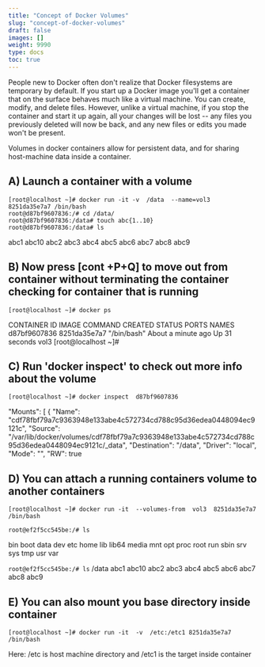 ```yaml
---
title: "Concept of Docker Volumes"
slug: "concept-of-docker-volumes"
draft: false
images: []
weight: 9990
type: docs
toc: true
---
```


People new to Docker often don't realize that Docker filesystems are temporary by default. If you start up a Docker image you'll get a container that on the surface behaves much like a virtual machine. You can create, modify, and delete files. However, unlike a virtual machine, if you stop the container and start it up again, all your changes will be lost -- any files you previously deleted will now be back, and any new files or edits you made won't be present.

Volumes in docker containers allow for persistent data, and for sharing host-machine data inside a container.

## A) Launch a container with a volume
    [root@localhost ~]# docker run -it -v  /data  --name=vol3   8251da35e7a7 /bin/bash
    root@d87bf9607836:/# cd /data/
    root@d87bf9607836:/data# touch abc{1..10}
    root@d87bf9607836:/data# ls

abc1  abc10  abc2  abc3  abc4  abc5  abc6  abc7  abc8  abc9

## B) Now press [cont +P+Q] to move out from container without terminating the container  checking for container that is running
    [root@localhost ~]# docker ps
CONTAINER ID        IMAGE               COMMAND             CREATED              STATUS              PORTS               NAMES
d87bf9607836        8251da35e7a7        "/bin/bash"         About a minute ago   Up 31 seconds                           vol3
[root@localhost ~]#

## C) Run 'docker inspect' to check out more info about the volume
    [root@localhost ~]# docker inspect  d87bf9607836

"Mounts": [
        {
            "Name": "cdf78fbf79a7c9363948e133abe4c572734cd788c95d36edea0448094ec9121c",
            "Source": "/var/lib/docker/volumes/cdf78fbf79a7c9363948e133abe4c572734cd788c95d36edea0448094ec9121c/_data",
            "Destination": "/data",
            "Driver": "local",
            "Mode": "",
            "RW": true

## D) You can attach a running containers volume to another containers
    [root@localhost ~]# docker run -it  --volumes-from  vol3  8251da35e7a7  /bin/bash

    root@ef2f5cc545be:/# ls

bin  boot  data  dev  etc  home  lib  lib64  media  mnt  opt  proc  root  run  sbin  srv sys  tmp  usr  var

`root@ef2f5cc545be:/# ls`  /data
abc1  abc10  abc2  abc3  abc4  abc5  abc6  abc7  abc8  abc9


## E) You can also mount you base directory inside container
    [root@localhost ~]# docker run -it  -v  /etc:/etc1 8251da35e7a7 /bin/bash

Here:  /etc is host machine directory  and  /etc1 is the target inside container

